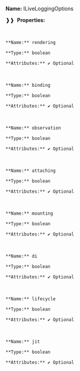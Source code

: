 **Name:** ILiveLoggingOptions

❱❱&nbsp;&nbsp;**Properties:**

&nbsp;&nbsp;&nbsp;&nbsp;&nbsp;
```
**Name:** rendering

**Type:** boolean

**Attributes:** ✔ Optional

```

&nbsp;&nbsp;&nbsp;&nbsp;&nbsp;
```
**Name:** binding

**Type:** boolean

**Attributes:** ✔ Optional

```

&nbsp;&nbsp;&nbsp;&nbsp;&nbsp;
```
**Name:** observation

**Type:** boolean

**Attributes:** ✔ Optional

```

&nbsp;&nbsp;&nbsp;&nbsp;&nbsp;
```
**Name:** attaching

**Type:** boolean

**Attributes:** ✔ Optional

```

&nbsp;&nbsp;&nbsp;&nbsp;&nbsp;
```
**Name:** mounting

**Type:** boolean

**Attributes:** ✔ Optional

```

&nbsp;&nbsp;&nbsp;&nbsp;&nbsp;
```
**Name:** di

**Type:** boolean

**Attributes:** ✔ Optional

```

&nbsp;&nbsp;&nbsp;&nbsp;&nbsp;
```
**Name:** lifecycle

**Type:** boolean

**Attributes:** ✔ Optional

```

&nbsp;&nbsp;&nbsp;&nbsp;&nbsp;
```
**Name:** jit

**Type:** boolean

**Attributes:** ✔ Optional

```

